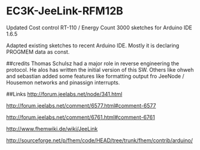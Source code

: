 # EC3K-JeeLink-RFM12B
Updated Cost control RT-110 / Energy Count 3000 sketches for Arduino  IDE 1.6.5

Adapted existing sketches to recent Arduino IDE. Mostly it is declaring PROGMEM data as const.

##credits
Thomas Schulsz had a major role in reverse engineering the protocol. He alos has written the initial version of this SW.
Others like ohweh and sebastian added some features like formatting output fro JeeNode / Housemon networks and pinassign interrupts.

##Links
http://forum.jeelabs.net/node/341.html

http://forum.jeelabs.net/comment/6577.html#comment-6577

http://forum.jeelabs.net/comment/6761.html#comment-6761

http://www.fhemwiki.de/wiki/JeeLink

http://sourceforge.net/p/fhem/code/HEAD/tree/trunk/fhem/contrib/arduino/
